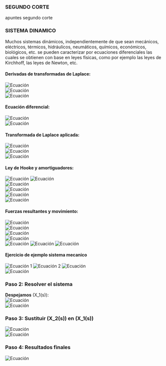 
### SEGUNDO CORTE
apuntes segundo corte

### SISTEMA DINAMICO
Muchos sistemas dinámicos, independientemente de que sean mecánicos, eléctricos, térmicos, hidráulicos, neumáticos, químicos, económicos, biológicos, etc. se pueden caracterizar por ecuaciones diferenciales las cuales se obtienen con base en leyes físicas, como por ejemplo las leyes de Kirchhoff, las leyes de Newton, etc.

#### Derivadas de transformadas de Laplace:
![Ecuación](https://latex.codecogs.com/svg.latex?\color{white}f'(t)%20=%20sf(s)%20-%20f(0))  
![Ecuación](https://latex.codecogs.com/svg.latex?\color{white}f''(t)%20=%20s^2f(s)%20-%20f(0)%20-%20f'(0))  
![Ecuación](https://latex.codecogs.com/svg.latex?\color{white}f'''(t)%20=%20s^3f(s)%20-%20s^2f(0)%20-%20sf'(0)%20-%20f''(0))

#### Ecuación diferencial:
![Ecuación](https://latex.codecogs.com/svg.latex?\color{white}x''%20+%202x'%20+%205x%20=%203)  
![Ecuación](https://latex.codecogs.com/svg.latex?\color{white}x(0)%20=%200;%20x'(0)%20=%200)  

#### Transformada de Laplace aplicada:
![Ecuación](https://latex.codecogs.com/svg.latex?\color{white}(s^2x(s))%20+%202(5x(s))%20+%205x(s)%20=%203)  
![Ecuación](https://latex.codecogs.com/svg.latex?\color{white}xs(s^2%20+%202s%20+%205)%20=%203)  
![Ecuación](https://latex.codecogs.com/svg.latex?\color{white}xs%20=%20\frac{3}{s(s^2%20+%202s%20+%205)})

#### Ley de Hooke y amortiguadores:
![Ecuación](https://latex.codecogs.com/svg.latex?\color{white}f%20=%20kx%20=%20k(x_1%20-%20x_2))  
![Ecuación](https://latex.codecogs.com/svg.latex?\color{white}ff%20=%20k_1%20\cdot%20y')  
![Ecuación](https://latex.codecogs.com/svg.latex?\color{white}f%20=%20bx'%20=%20b(x_1'%20-%20x_2'))  
![Ecuación](https://latex.codecogs.com/svg.latex?\color{white}f_r%20=%20k_2%20\cdot%20x)  
![Ecuación](https://latex.codecogs.com/svg.latex?\color{white}ff%20=%20k_2%20\cdot%20v_m)  
![Ecuación](https://latex.codecogs.com/svg.latex?\color{white}f%20=%20m%20\cdot%20a)

#### Fuerzas resultantes y movimiento:
![Ecuación](https://latex.codecogs.com/svg.latex?\color{white}u%20-%20f_r%20-%20ff%20=%20m%20\cdot%20a)  
![Ecuación](https://latex.codecogs.com/svg.latex?\color{white}f_r%20=%20k_2%20\cdot%20y(t))  
![Ecuación](https://latex.codecogs.com/svg.latex?\color{white}ff%20=%20k_1%20\cdot%20y'(t))  
![Ecuación](https://latex.codecogs.com/svg.latex?\color{white}a%20=%20y''(t))  
![Ecuación](https://latex.codecogs.com/svg.latex?\color{white}u(t)%20-%20(k_2%20\cdot%20y(t))%20-%20(k_1%20\cdot%20y'(t))%20+%20fg%20=%20m%20\cdot%20a)  
![Ecuación](https://latex.codecogs.com/svg.latex?\color{white}u(t)%20+%20(m%20\cdot%20g)%20-%20(k_2%20\cdot%20y(t))%20-%20(k_1%20\cdot%20y'(t))%20=%20m%20\cdot%20a)  
![Ecuación](https://latex.codecogs.com/svg.latex?\color{white}u(t)%20+%20(m%20\cdot%20g)%20-%20(k_2%20\cdot%20y(t))%20-%20(k_1%20\cdot%20y'(t))%20=%20m%20\cdot%20y''(t))


#### Ejercicio de ejemplo sistema mecanico 
![Ecuación 1](https://latex.codecogs.com/svg.latex?\color{white}m_1\ddot{x}_1=10\cdot9.8-0.3x_1-0.3x_2-0.2x_1-0.1\dot{x}_1)
![Ecuación 2](https://latex.codecogs.com/svg.latex?\color{white}m_2\ddot{x}_2=\frac{48}{5}-0.2x_1-0.15x_1+0.3x_2-5.2\ddot{x}_2)
![Ecuación](https://latex.codecogs.com/svg.latex?\color{white}0.1X_1(s)-0.3X_2(s)+98-0.1sX(s)=10s^2X(s))  
![Ecuación](https://latex.codecogs.com/svg.latex?\color{white}549-0.3X_1(s)+0.3X_2(s)=5s^2X(s))

### Paso 2: Resolver el sistema
**Despejamos** \(X_1(s)\):  
![Ecuación](https://latex.codecogs.com/svg.latex?\color{white}X_1(s)=\frac{10s^2X(s)+0.1sX(s)-98+0.3X_2(s)}{0.1})  
![Ecuación](https://latex.codecogs.com/svg.latex?\color{white}X_1(s)=100s^2X(s)+sX(s)-980+3X_2(s))


### Paso 3: Sustituir \(X_2(s)\) en \(X_1(s)\)
![Ecuación](https://latex.codecogs.com/svg.latex?\color{white}X_1(s)=100s^2X(s)+sX(s)-980+3\left(\frac{-25s^2X(s)}{3}-\frac{sX(s)}{2}+1405\right))  
![Ecuación](https://latex.codecogs.com/svg.latex?\color{white}X_1(s)=-75s^2X(s)-0.5sX(s)+3235)

### Paso 4: Resultados finales
![Ecuación](https://latex.codecogs.com/svg.latex?\color{white}X_2(s)=-\frac{25s^2X(s)}{3}-\frac{sX(s)}{2}+1405)
